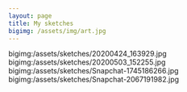 ```yaml
---
layout: page
title: My sketches
bigimg: /assets/img/art.jpg
--- 
```


bigimg:/assets/sketches/20200424_163929.jpg	
bigimg:/assets/sketches/20200503_152255.jpg	
bigimg:/assets/sketches/Snapchat-1745186266.jpg	
bigimg:/assets/sketches/Snapchat-2067191982.jpg
